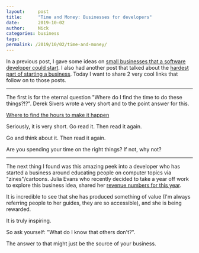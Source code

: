 ```yaml
---
layout:     post
title:      "Time and Money: Businesses for developers"
date:       2019-10-02
author:     Nick
categories: business
tags:  
permalink: /2019/10/02/time-and-money/
---
```


In a previous post, I gave some ideas on [small businesses that a software developer could start](https://blog.ironboundsoftware.com/2019/08/22/small-business-for-programmers/). I also had another post that talked about the [hardest part of starting a business](https://blog.ironboundsoftware.com/2019/08/27/reader-question-what-is-the-hardest-part-of-starting-a-business/).  Today I want to share 2 very cool links that follow on to those posts.

---
The first is for the eternal question "Where do I find the time to do these things?!?". Derek Sivers wrote a very short and to the point answer for this. 

[Where to find the hours to make it happen](https://sivers.org/uncomf)

Seriously, it is very short. Go read it. Then read it again.

Go and think about it. Then read it again.

Are you spending your time on the right things? If not, why not?

---
The next thing I found was this amazing peek into a developer who has started a business around educating people on computer topics via "zines"/cartoons. Julia Evans who recently decided to take a year off work to explore this business idea, shared her [revenue numbers for this year](https://jvns.ca/blog/2019/10/01/zine-revenue-2019/).

It is incredible to see that she has produced something of value (I'm always referring people to her guides, they are so accessible), and she is being rewarded.

It is truly inspiring.

So ask yourself: "What do I know that others don't?". 

The answer to that might just be the source of your business.
<!--stackedit_data:
eyJoaXN0b3J5IjpbNDY2MjYwNDM5LC04OTQ0MTc5MjNdfQ==
-->